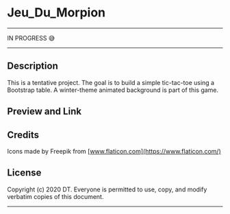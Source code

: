 # Jeu_Du_Morpion

---

IN PROGRESS
:sweat_smile:

---

## Description 

This is a tentative project. The goal is to build a simple tic-tac-toe using a Bootstrap table. A winter-theme animated background is part of this game.

## Preview and Link


## Credits
 
Icons made by Freepik from [www.flaticon.com](https://www.flaticon.com/)


## License

Copyright (c) 2020 DT. Everyone is permitted to use, copy, and modify verbatim copies of this document.

---
